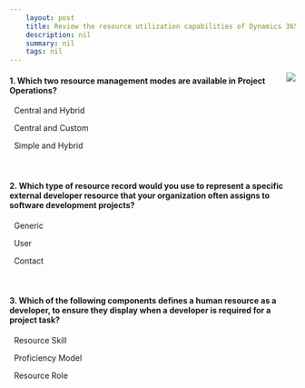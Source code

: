 ```yaml
---
    layout: post
    title: Review the resource utilization capabilities of Dynamics 365 Project Operations 
    description: nil
    summary: nil
    tags: nil
---
```



 <a target="_blank" href="https://docs.microsoft.com/en-us/learn/modules/review-resource-utilization-capabilities-of-dynamics-365-project-operations/7-knowledge-check/"><i class="fas fa-external-link-alt"></i> </a>
 <img align="right" src="https://docs.microsoft.com/en-us/learn/achievements/review-resource-utilization-capabilities-dynamics-project-operations.svg">
####  1. Which two resource management modes are available in Project Operations?


<i class='fas fa-check-square' style='color: Dodgerblue;'></i> &nbsp;&nbsp;Central and Hybrid

<i class='far fa-square'></i> &nbsp;&nbsp;Central and Custom

<i class='far fa-square'></i> &nbsp;&nbsp;Simple and Hybrid
<br />
<br />
<br />

####  2. Which type of resource record would you use to represent a specific external developer resource that your organization often assigns to software development projects?


<i class='far fa-square'></i> &nbsp;&nbsp;Generic

<i class='far fa-square'></i> &nbsp;&nbsp;User

<i class='fas fa-check-square' style='color: Dodgerblue;'></i> &nbsp;&nbsp;Contact
<br />
<br />
<br />

####  3. Which of the following components defines a human resource as a developer, to ensure they display when a developer is required for a project task?


<i class='far fa-square'></i> &nbsp;&nbsp;Resource Skill

<i class='far fa-square'></i> &nbsp;&nbsp;Proficiency Model

<i class='fas fa-check-square' style='color: Dodgerblue;'></i> &nbsp;&nbsp;Resource Role
<br />
<br />
<br />
